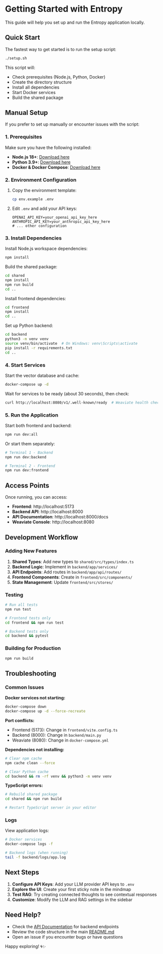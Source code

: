 # Getting Started with Entropy

This guide will help you set up and run the Entropy application locally.

## Quick Start

The fastest way to get started is to run the setup script:

```bash
./setup.sh
```

This script will:
- Check prerequisites (Node.js, Python, Docker)
- Create the directory structure
- Install all dependencies
- Start Docker services
- Build the shared package

## Manual Setup

If you prefer to set up manually or encounter issues with the script:

### 1. Prerequisites

Make sure you have the following installed:
- **Node.js 18+**: [Download here](https://nodejs.org/)
- **Python 3.9+**: [Download here](https://python.org/)
- **Docker & Docker Compose**: [Download here](https://docker.com/)

### 2. Environment Configuration

1. Copy the environment template:
   ```bash
   cp env.example .env
   ```

2. Edit `.env` and add your API keys:
   ```env
   OPENAI_API_KEY=your_openai_api_key_here
   ANTHROPIC_API_KEY=your_anthropic_api_key_here
   # ... other configuration
   ```

### 3. Install Dependencies

Install Node.js workspace dependencies:
```bash
npm install
```

Build the shared package:
```bash
cd shared
npm install
npm run build
cd ..
```

Install frontend dependencies:
```bash
cd frontend
npm install
cd ..
```

Set up Python backend:
```bash
cd backend
python3 -m venv venv
source venv/bin/activate  # On Windows: venv\Scripts\activate
pip install -r requirements.txt
cd ..
```

### 4. Start Services

Start the vector database and cache:
```bash
docker-compose up -d
```

Wait for services to be ready (about 30 seconds), then check:
```bash
curl http://localhost:8080/v1/.well-known/ready  # Weaviate health check
```

### 5. Run the Application

Start both frontend and backend:
```bash
npm run dev:all
```

Or start them separately:
```bash
# Terminal 1 - Backend
npm run dev:backend

# Terminal 2 - Frontend  
npm run dev:frontend
```

## Access Points

Once running, you can access:

- **Frontend**: http://localhost:5173
- **Backend API**: http://localhost:8000
- **API Documentation**: http://localhost:8000/docs
- **Weaviate Console**: http://localhost:8080

## Development Workflow

### Adding New Features

1. **Shared Types**: Add new types to `shared/src/types/index.ts`
2. **Backend Logic**: Implement in `backend/app/services/`
3. **API Endpoints**: Add routes in `backend/app/api/routes/`
4. **Frontend Components**: Create in `frontend/src/components/`
5. **State Management**: Update `frontend/src/stores/`

### Testing

```bash
# Run all tests
npm run test

# Frontend tests only
cd frontend && npm run test

# Backend tests only
cd backend && pytest
```

### Building for Production

```bash
npm run build
```

## Troubleshooting

### Common Issues

**Docker services not starting:**
```bash
docker-compose down
docker-compose up -d --force-recreate
```

**Port conflicts:**
- Frontend (5173): Change in `frontend/vite.config.ts`
- Backend (8000): Change in `backend/main.py`
- Weaviate (8080): Change in `docker-compose.yml`

**Dependencies not installing:**
```bash
# Clear npm cache
npm cache clean --force

# Clear Python cache
cd backend && rm -rf venv && python3 -m venv venv
```

**TypeScript errors:**
```bash
# Rebuild shared package
cd shared && npm run build

# Restart TypeScript server in your editor
```

### Logs

View application logs:
```bash
# Docker services
docker-compose logs -f

# Backend logs (when running)
tail -f backend/logs/app.log
```

## Next Steps

1. **Configure API Keys**: Add your LLM provider API keys to `.env`
2. **Explore the UI**: Create your first sticky note in the mindmap
3. **Test RAG**: Try creating connected thoughts to see contextual responses
4. **Customize**: Modify the LLM and RAG settings in the sidebar

## Need Help?

- Check the [API Documentation](http://localhost:8000/docs) for backend endpoints
- Review the code structure in the main [README.md](./README.md)
- Open an issue if you encounter bugs or have questions

Happy exploring! 🌀✨ 